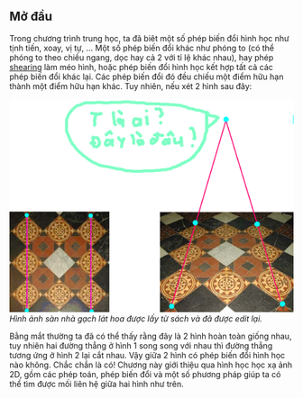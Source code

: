 ## Mở đầu
Trong chương trình trung học, ta đã biêt một số phép biến đổi hình học như tịnh tiến, xoay, vị tự, ... Một số phép biến đổi khác như phóng to (có thể phóng to theo chiều ngang, dọc hay cả 2 với tỉ lệ khác nhau), hay phép [shearing](https://en.wikipedia.org/wiki/Shear_mapping) làm méo hình, hoặc phép biến đổi hình học kết hợp tất cả các phép biến đổi khác lại. Các phép biến đổi đó đều chiếu một điểm hữu hạn thành một điểm hữu hạn khác. Tuy nhiên, nếu xét 2 hình sau đây:

![image-persective](./intro-image-persective.png)
*Hình ảnh sàn nhà gạch lát hoa được lấy từ sách và đã được edit lại.*

Bằng mắt thường ta đã có thể thấy rằng đây là 2 hình hoàn toàn giống nhau, tuy nhiên hai đường thẳng ở hình 1 song song với nhau thì đường thẳng tương ứng ở hình 2 lại cắt nhau. Vậy giữa 2 hình có phép biến đổi hình học nào không. Chắc chắn là có! Chương này giới thiệu qua hình học học xạ ảnh 2D, gồm các phép toán, phép biến đổi và một số phương pháp giúp ta có thể tìm được mối liên hệ giữa hai hình như trên.